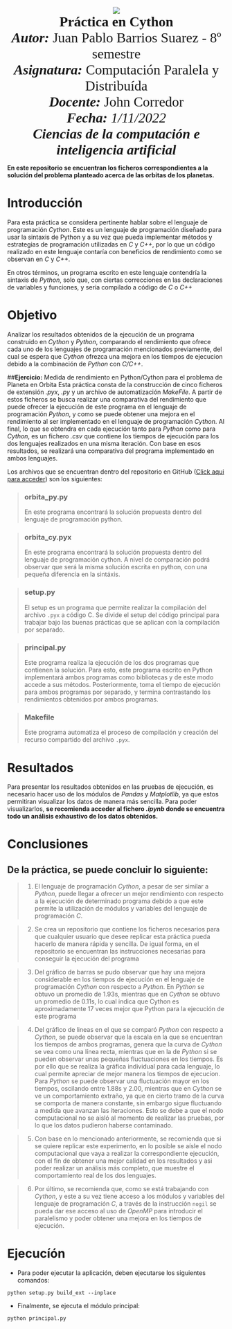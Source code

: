 <p align = center  
<br>
<img src="https://res-5.cloudinary.com/crunchbase-production/image/upload/c_lpad,h_256,w_256,f_auto,q_auto:eco/v1455514364/pim02bzqvgz0hibsra41.png" align="center"><br><FONT FACE="times new roman" SIZE=6>
<b>Práctica en Cython</b>
<br>
<i><b>Autor:</b></i> Juan Pablo Barrios Suarez - 8º semestre
<br>
<i><b>Asignatura:</b></i> Computación Paralela y Distribuída
<br>
<i><b>Docente:</b></i> John Corredor
<br>
<i><b>Fecha: </b>1/11/2022
<br>
<b>Ciencias de la computación e inteligencia artificial</b></i>
<br>
</FONT>
</p>

**En este repositorio se encuentran los ficheros correspondientes a la solución del problema planteado acerca de las orbitas de los planetas.**

# **Introducción**

Para esta práctica se considera pertinente hablar sobre el lenguaje de programación _Cython_. Este es un lenguaje de programación diseñado para usar la sintaxis de Python y a su vez que pueda implementar métodos y estrategias de programación utilizadas en _C_ y _C++_, por lo que un código realizado en este lenguaje contaría con beneficios de rendimiento como se observan en _C_ y _C++_. 

En otros términos, un programa escrito en este lenguaje contendría la sintaxis de _Python_, solo que, con ciertas correcciones en las declaraciones de variables y funciones, y sería compilado a código de _C_ o _C++_ 

# **Objetivo**

Analizar los resultados obtenidos de la ejecución de un programa construido en _Cython_ y _Python_, comparando el rendimiento que ofrece cada uno de los lenguajes de programación mencionados previamente, del cual se espera que _Cython_ ofrezca una mejora en los tiempos de ejecucion debido a la combinación de _Python_ con _C/C++_.

##**Ejercicio:** Medida de rendimiento en Python/Cython para el problema de Planeta en Orbita
Esta práctica consta de la construcción de cinco ficheros de extensión _.pyx_, _.py_ y un archivo de automatización _MakeFile_. A partir de estos ficheros se busca realizar una comparativa del rendimiento que puede ofrecer la ejecución de este programa en el lenguaje de programación _Python_, y como se puede obtener una mejora en el rendimiento al ser implementado en el lenguaje de programación _Cython_. Al final, lo que se obtendra en cada ejecución tanto para _Python_ como para _Cython_, es un fichero _.csv_ que contiene los tiempos de ejecución para los dos lenguajes realizados en una misma iteración. Con base en esos resultados, se realizará una comparativa del programa implementado en ambos lenguajes.

Los archivos que se encuentran dentro del repositorio en GitHub ([Click aqui para acceder](https://github.com/JuanPabloBarrios30/Taller_Cython_CP.git)) son los siguientes: 
>### **orbita_py.py**
>En este programa encontrará la solución propuesta dentro del lenguaje de programación python.

>### **orbita_cy.pyx**
>En este programa encontrará la solución propuesta dentro del lenguaje de programación cython. A nivel de comparación podrá observar que será la misma solución escrita en python, con una pequeña diferencia en la sintáxis.

>### **setup.py**
>El setup es un programa que permite realizar la compilación del archivo `.pyx` a código C. Se divide el setup del código principal para trabajar bajo las buenas prácticas que se aplican con la compilación por separado.

>### **principal.py**
>Este programa realiza la ejecución de los dos programas que contienen la solución. Para esto, este programa escrito en Python implementará ambos programas como bibliotecas y de este modo accede a sus métodos. Posteriormente, toma el tiempo de ejecución para ambos programas por separado, y termina contrastando los rendimientos obtenidos por ambos programas.

>### **Makefile**
>Este programa automatiza el proceso de compilación y creación del recurso compartido del archivo `.pyx`.

# **Resultados**

Para presentar los resultados obtenidos en las pruebas de ejecución, es necesario hacer uso de los módulos de _Pandas_ y _Matplotlib_, ya que estos permitiran visualizar los datos de manera más sencilla. Para poder visualizarlos, **se recomienda acceder al fichero _.ipynb_ donde se encuentra todo un análisis exhaustivo de los datos obtenidos.**

# **Conclusiones**

## De la práctica, se puede concluir lo siguiente:
> 1. El lenguaje de programación _Cython_, a pesar de ser similar a _Python_, puede llegar a ofrecer un mejor rendimiento con respecto a la ejecución de determinado programa debido a que este permite la utilización de módulos y variables del lenguaje de programación _C_.

> 2. Se crea un repositorio que contiene los ficheros necesarios para que cualquier usuario que desee replicar esta práctica pueda hacerlo de manera rápida y sencilla. De igual forma, en el repositorio se encuentran las instrucciones necesarias para conseguir la ejecución del programa

> 3. Del gráfico de barras se pudo observar que hay una mejora considerable en los tiempos de ejecución en el lenguaje de programación _Cython_ con respecto a _Python_. En _Python_ se obtuvo un promedio de $1.93$s, mientras que en _Cython_ se obtuvo un promedio de $0.11$s, lo cual indica que Cython es aproximadamente $17$ veces mejor que Python para la ejecución de este programa

> 4. Del gráfico de lineas en el que se comparó _Python_ con respecto a _Cython_, se puede observar que la escala en la que se encuentran los tiempos de ambos programas, genera que la curva de _Cython_ se vea como una línea recta, mientras que en la de _Python_ si se pueden observar unas pequeñas fluctuaciones en los tiempos. Es por ello que se realiza la gráfica individual para cada lenguaje, lo cual permite apreciar de mejor manera los tiempos de ejecucíon. Para _Python_ se puede observar una fluctuación mayor en los tiempos, oscilando entre $1.88$s y $2.00$, mientras que en _Cython_ se ve un comportamiento extraño, ya que en cierto tramo de la curva se comporta de manera constante, sin embargo sigue fluctuando a medida que avanzan las iteraciones. Esto se debe a que el nodo computacional no se aisló al momento de realizar las pruebas, por lo que los datos pudieron haberse contaminado.

> 5. Con base en lo mencionado anteriormente, se recomienda que si se quiere replicar este experimento, en lo posible se aísle el nodo computacional que vaya a realizar la correspondiente ejecución, con el fin de obtener una mejor calidad en los resultados y asi poder realizar un análisis más completo, que muestre el comportamiento real de los dos lenguajes.

> 6. Por último, se recomienda que, como se está trabajando con _Cython_, y este a su vez tiene acceso a los módulos y variables del lenguaje de programación _C_, a través de la instrucción `nogil` se pueda dar ese acceso al uso de _OpenMP_ para introducir el paralelismo y poder obtener una mejora en los tiempos de ejecución.

# **Ejecucíón** 

- Para poder ejecutar la aplicación, deben ejecutarse los siguientes comandos:

```
python setup.py build_ext --inplace
```
- Finalmente, se ejecuta el módulo principal:
```
python principal.py
```
